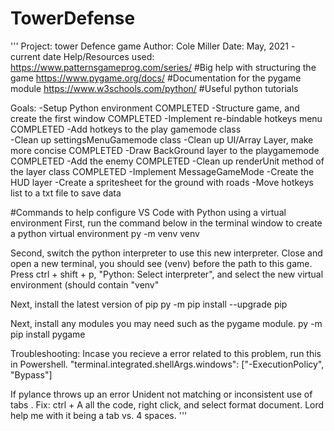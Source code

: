 # TowerDefense
'''
Project: tower Defence game
Author: Cole Miller
Date: May, 2021 - current date
Help/Resources used: 
https://www.patternsgameprog.com/series/                    #Big help with structuring the game 
https://www.pygame.org/docs/								#Documentation for the pygame module
https://www.w3schools.com/python/							#Useful python tutorials 

Goals:
-Setup Python environment                                   COMPLETED
-Structure game, and create the first window                COMPLETED
-Implement re-bindable hotkeys menu                        	COMPLETED
-Add hotkeys to the play gamemode class                     
-Clean up settingsMenuGamemode class
-Clean up UI/Array Layer, make more concise 				COMPLETED
-Draw BackGround layer to the playgamemode                  COMPLETED
-Add the enemy                                              COMPLETED
-Clean up renderUnit method of the layer class				COMPLETED
-Implement MessageGameMode
-Create the HUD layer
-Create a spritesheet for the ground with roads
-Move hotkeys list to a txt file to save data 				



#Commands to help configure VS Code with Python using a virtual environment
First, run the command below in the terminal window to create a python virtual environment
py -m venv venv  

Second, switch the python interpreter to use this new interpreter. Close and open a new terminal, you should see (venv) before the path to this game.
Press ctrl + shift + p, "Python: Select interpreter", and select the new virtual environment (should contain "venv"

Next, install the latest version of pip
py -m pip install --upgrade pip

Next, install any modules you may need such as the pygame module.
py -m pip install pygame  


Troubleshooting:
Incase you recieve a error related to this problem, run this in Powershell.
"terminal.integrated.shellArgs.windows": ["-ExecutionPolicy", "Bypass"]  

If pylance throws up an error Unident not matching or inconsistent use of tabs . Fix: ctrl + A all the code, right click, and select format document. Lord help me with it being a tab vs. 4 spaces.
'''